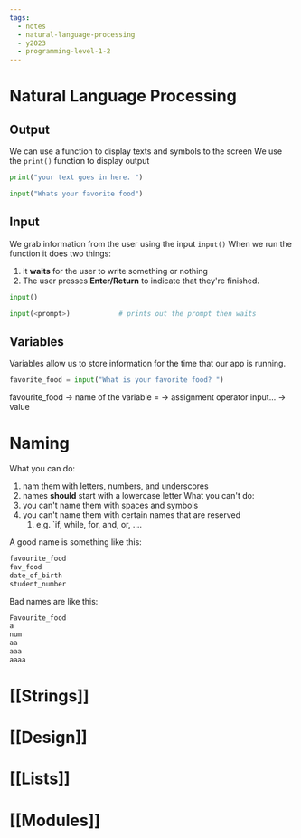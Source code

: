 ```yaml
---
tags:
  - notes
  - natural-language-processing
  - y2023
  - programming-level-1-2
---
```


# Natural Language Processing 
## Output
We can use a function to display texts and symbols to the screen
We use the `print()` function to display output

```python
print("your text goes in here. ")

input("Whats your favorite food")

```

## Input
We grab information from the user using the input `input()`
When we run the function it does two things:
1. it **waits** for the user to write something or nothing
2. The user presses **Enter/Return** to indicate that they're finished.

```python
input()

input(<prompt>)            # prints out the prompt then waits
```

## Variables
Variables allow us to store information for the time that our app is running.

```python
favorite_food = input("What is your favorite food? ")
```

favourite_food -> name of the variable
= -> assignment operator
input... -> value


# Naming
What you can do:
1. nam them with letters, numbers, and underscores
2. names **should** start with a lowercase letter
What you can't do:
1. you can't name them with spaces and symbols
2. you can't name them with certain names that are reserved
	1. e.g.  `if, while, for, and, or, ....

A good name is something like this:

```python
favourite_food
fav_food
date_of_birth
student_number
```

Bad names are like this:
```python
Favourite_food
a
num
aa
aaa
aaaa
```
# [[Strings]]

# [[Design]]

# [[Lists]]

# [[Modules]]


